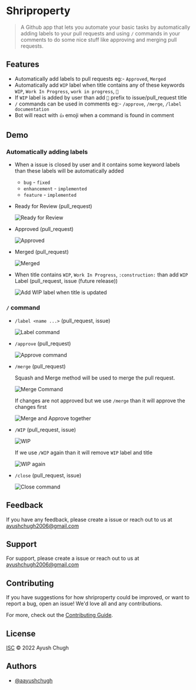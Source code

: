 # Shriproperty

> A Github app that lets you automate your basic tasks by automatically adding labels to your pull requests and
> using `/` commands in your comments to do some nice stuff like approving and merging pull requests.

## Features

- Automatically add labels to pull requests eg:- `Approved`, `Merged`
- Automatically add `WIP` label when title contains any of these keywords `WIP`, `Work In Progress`, `work in progress`, `🚧`
- If `WIP` label is added by user than add `🚧` prefix to issue/pull_request title
- `/` commands can be used in comments eg:- `/approve`, `/merge`, `/label documentation`
- Bot will react with `👍` emoji when a command is found in comment

## Demo

### Automatically adding labels

- When a issue is closed by user and it contains some keyword labels than these labels will be automatically added

  - `bug` - `fixed`
  - `enhancement` - `implemented`
  - `feature` - `implemented`

- Ready for Review (pull_request)

  ![Ready for Review](https://user-images.githubusercontent.com/69336518/185299230-7362c2ff-4cb1-44ef-acdc-0c933c664890.png)

- Approved (pull_request)

  ![Approved](https://user-images.githubusercontent.com/69336518/185299944-c274526f-bdb3-4982-9a73-fbe089dc34f0.gif)

- Merged (pull_request)

  ![Merged](https://user-images.githubusercontent.com/69336518/185300751-c0d47387-c2f3-400b-b6db-6637caa3e328.gif)

- When title contains `WIP`, `Work In Progress`, `:construction:` than add `WIP` Label (pull_request, issue (future release))

  ![Add WIP label when title is updated](https://user-images.githubusercontent.com/69336518/185323550-62590bc5-bd11-4c4b-8b2d-aba079e4197b.gif)

### `/` command

- `/label <name ...>` (pull_request, issue)

  ![Label command](https://user-images.githubusercontent.com/69336518/185309011-cac30676-bf99-4ad0-94ea-2aa1fa4b0a61.gif)

- `/approve` (pull_request)

  ![Approve command](https://user-images.githubusercontent.com/69336518/185306021-106db100-873d-4482-a882-df4f8764a559.gif)

- `/merge` (pull_request)

  Squash and Merge method will be used to merge the pull request.

  ![Merge Command](https://user-images.githubusercontent.com/69336518/185306473-3c614c19-0bc0-4772-9d40-c1e319b62ac7.gif)

  If changes are not approved but we use `/merge` than it will approve the changes first

  ![Merge and Approve together](https://user-images.githubusercontent.com/69336518/185307260-7926f057-7606-44f2-95ee-ac041d7b7602.gif)

- `/WIP` (pull_request, issue)

  ![WIP](https://user-images.githubusercontent.com/69336518/185307806-96a8f3ae-f485-44ff-9164-ba81f6064df9.gif)

  If we use `/WIP` again than it will remove `WIP` label and title

  ![WIP again](https://user-images.githubusercontent.com/69336518/185308205-c6139e73-c2b5-409e-8396-fb382a4342dd.gif)

- `/close` (pull_request, issue)

  ![Close command](https://user-images.githubusercontent.com/69336518/185327801-89852c28-8ec7-4a70-bde6-8025a4afe0a2.gif)

## Feedback

If you have any feedback, please create a issue or reach out to us at ayushchugh2006@gmail.com

## Support

For support, please create a issue or reach out to us at ayushchugh2006@gmail.com

## Contributing

If you have suggestions for how shriproperty could be improved, or want to report a bug, open an issue! We'd love all and any contributions.

For more, check out the [Contributing Guide](CONTRIBUTING.md).

## License

[ISC](LICENSE) © 2022 Ayush Chugh

## Authors

- [@aayushchugh](https://www.github.com/aayushchugh)
